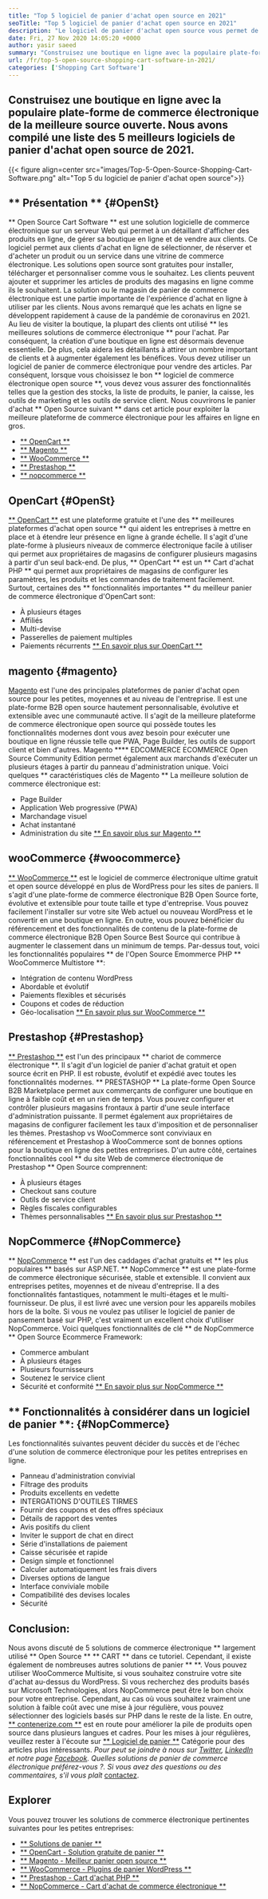 ```yaml
---
title: "Top 5 logiciel de panier d'achat open source en 2021" 
seoTitle: "Top 5 logiciel de panier d'achat open source en 2021" 
description: "Le logiciel de panier d'achat open source vous permet de configurer un site Web de commerce électronique en ligne à faible coût pour votre entreprise. Passons en revue les 5 meilleurs caddages de logiciels gratuits." 
date: Fri, 27 Nov 2020 14:05:20 +0000
author: yasir saeed
summary: "Construisez une boutique en ligne avec la populaire plate-forme de commerce électronique de la meilleure source ouverte. Nous avons compilé une liste des 5 meilleurs logiciels de panier d'achat open source de 2021." 
url: /fr/top-5-open-source-shopping-cart-software-in-2021/
categories: ['Shopping Cart Software']
---
```


## Construisez une boutique en ligne avec la populaire plate-forme de commerce électronique de la meilleure source ouverte. Nous avons compilé une liste des 5 meilleurs logiciels de panier d'achat open source de 2021.

{{< figure align=center src="images/Top-5-Open-Source-Shopping-Cart-Software.png" alt="Top 5 du logiciel de panier d'achat open source">}}


## ** Présentation ** {#OpenSt}
** Open Source Cart Software ** est une solution logicielle de commerce électronique sur un serveur Web qui permet à un détaillant d'afficher des produits en ligne, de gérer sa boutique en ligne et de vendre aux clients. Ce logiciel permet aux clients d'achat en ligne de sélectionner, de réserver et d'acheter un produit ou un service dans une vitrine de commerce électronique. Les solutions open source sont gratuites pour installer, télécharger et personnaliser comme vous le souhaitez. Les clients peuvent ajouter et supprimer les articles de produits des magasins en ligne comme ils le souhaitent. La solution ou le magasin de panier de commerce électronique est une partie importante de l'expérience d'achat en ligne à utiliser par les clients.
Nous avons remarqué que les achats en ligne se développent rapidement à cause de la pandémie de coronavirus en 2021. Au lieu de visiter la boutique, la plupart des clients ont utilisé ** les meilleures solutions de commerce électronique ** pour l'achat. Par conséquent, la création d'une boutique en ligne est désormais devenue essentielle. De plus, cela aidera les détaillants à attirer un nombre important de clients et à augmenter également les bénéfices. Vous devez utiliser un logiciel de panier de commerce électronique pour vendre des articles. Par conséquent, lorsque vous choisissez le bon ** logiciel de commerce électronique open source **, vous devez vous assurer des fonctionnalités telles que la gestion des stocks, la liste de produits, le panier, la caisse, les outils de marketing et les outils de service client.
Nous couvrirons le panier d'achat ** Open Source suivant ** dans cet article pour exploiter la meilleure plateforme de commerce électronique pour les affaires en ligne en gros.
  * [** OpenCart **][1]
  * [** Magento **][2]
  * [** WooCommerce **][3]
  * [** Prestashop **][4]
  * [** nopcommerce **][5]

## OpenCart {#OpenSt}
[** OpenCart **][6] est une plateforme gratuite et l'une des ** meilleures plateformes d'achat open source ** qui aident les entreprises à mettre en place et à étendre leur présence en ligne à grande échelle. Il s'agit d'une plate-forme à plusieurs niveaux de commerce électronique facile à utiliser qui permet aux propriétaires de magasins de configurer plusieurs magasins à partir d'un seul back-end. De plus, ** OpenCart ** est un ** Cart d'achat PHP ** qui permet aux propriétaires de magasins de configurer les paramètres, les produits et les commandes de traitement facilement.
Surtout, certaines des ** fonctionnalités importantes ** du meilleur panier de commerce électronique d'OpenCart sont:
  * À plusieurs étages
  * Affiliés
  * Multi-devise
  * Passerelles de paiement multiples
  * Paiements récurrents
[** En savoir plus sur OpenCart **][7]

## magento {#magento}
[Magento][8] est l'une des principales plateformes de panier d'achat open source pour les petites, moyennes et au niveau de l'entreprise. Il est une plate-forme B2B open source hautement personnalisable, évolutive et extensible avec une communauté active. Il s'agit de la meilleure plateforme de commerce électronique open source qui possède toutes les fonctionnalités modernes dont vous avez besoin pour exécuter une boutique en ligne réussie telle que PWA, Page Builder, les outils de support client et bien d'autres. Magento **** EDCOMMERCE ECOMMERCE Open Source Community Edition permet également aux marchands d'exécuter un plusieurs étages à partir du panneau d'administration unique.
Voici quelques ** caractéristiques clés de Magento ** La meilleure solution de commerce électronique est:
  * Page Builder
  * Application Web progressive (PWA)
  * Marchandage visuel
  * Achat instantané
  * Administration du site
[** En savoir plus sur Magento **][8]

## wooCommerce {#woocommerce}
[** WooCommerce **][9] est le logiciel de commerce électronique ultime gratuit et open source développé en plus de WordPress pour les sites de paniers. Il s'agit d'une plate-forme de commerce électronique B2B Open Source forte, évolutive et extensible pour toute taille et type d'entreprise. Vous pouvez facilement l'installer sur votre site Web actuel ou nouveau WordPress et le convertir en une boutique en ligne. En outre, vous pouvez bénéficier du référencement et des fonctionnalités de contenu de la plate-forme de commerce électronique B2B Open Source Best Source qui contribue à augmenter le classement dans un minimum de temps.
Par-dessus tout, voici les fonctionnalités populaires ** de l'Open Source Emommerce PHP ** WooCommerce Multistore **:
  * Intégration de contenu WordPress
  * Abordable et évolutif
  * Paiements flexibles et sécurisés
  * Coupons et codes de réduction
  * Géo-localisation
[** En savoir plus sur WooCommerce **][10]

## Prestashop {#Prestashop}
[** Prestashop **][11] est l'un des principaux ** chariot de commerce électronique **. Il s'agit d'un logiciel de panier d'achat gratuit et open source écrit en PHP. Il est robuste, évolutif et expédié avec toutes les fonctionnalités modernes. ** PRESTASHOP ** La plate-forme Open Source B2B Marketplace permet aux commerçants de configurer une boutique en ligne à faible coût et en un rien de temps. Vous pouvez configurer et contrôler plusieurs magasins frontaux à partir d'une seule interface d'administration puissante. Il permet également aux propriétaires de magasins de configurer facilement les taux d'imposition et de personnaliser les thèmes. Prestashop vs WooCommerce sont conviviaux en référencement et Prestashop à WooCommerce sont de bonnes options pour la boutique en ligne des petites entreprises.
D'un autre côté, certaines fonctionnalités cool ** du site Web de commerce électronique de Prestashop ** Open Source comprennent:
  * À plusieurs étages
  * Checkout sans couture
  * Outils de service client
  * Règles fiscales configurables
  * Thèmes personnalisables
[** En savoir plus sur Prestashop **][12]

## NopCommerce {#NopCommerce}
** [NopCommerce][13] ** est l'un des caddages d'achat gratuits et ** les plus populaires ** basés sur ASP.NET. ** NopCommerce ** est une plate-forme de commerce électronique sécurisée, stable et extensible. Il convient aux entreprises petites, moyennes et de niveau d'entreprise. Il a des fonctionnalités fantastiques, notamment le multi-étages et le multi-fournisseur. De plus, il est livré avec une version pour les appareils mobiles hors de la boîte. Si vous ne voulez pas utiliser le logiciel de panier de pansement basé sur PHP, c'est vraiment un excellent choix d'utiliser NopCommerce.
Voici quelques fonctionnalités de clé ** de NopCommerce ** Open Source Ecommerce Framework:
  * Commerce ambulant
  * À plusieurs étages
  * Plusieurs fournisseurs
  * Soutenez le service client
  * Sécurité et conformité
[** En savoir plus sur NopCommerce **][14]

## ** Fonctionnalités à considérer dans un logiciel de panier **: {#NopCommerce}
Les fonctionnalités suivantes peuvent décider du succès et de l'échec d'une solution de commerce électronique pour les petites entreprises en ligne.
  * Panneau d'administration convivial
  * Filtrage des produits
  * Produits excellents en vedette
  * INTERGATIONS D'OUTILES TIRMES
  * Fournir des coupons et des offres spéciaux
  * Détails de rapport des ventes
  * Avis positifs du client
  * Inviter le support de chat en direct
  * Série d'installations de paiement
  * Caisse sécurisée et rapide
  * Design simple et fonctionnel
  * Calculer automatiquement les frais divers
  * Diverses options de langue
  * Interface conviviale mobile
  * Compatibilité des devises locales
  * Sécurité

## Conclusion:
Nous avons discuté de 5 solutions de commerce électronique ** largement utilisé ** Open Source ** ** CART ** dans ce tutoriel. Cependant, il existe également de nombreuses autres solutions de panier ** **. Vous pouvez utiliser WooCommerce Multisite, si vous souhaitez construire votre site d'achat au-dessus du WordPress. Si vous recherchez des produits basés sur Microsoft Technologies, alors NopCommerce peut être le bon choix pour votre entreprise. Cependant, au cas où vous souhaitez vraiment une solution à faible coût avec une mise à jour régulière, vous pouvez sélectionner des logiciels basés sur PHP dans le reste de la liste.
En outre, [** contenerize.com **][15] est en route pour améliorer la pile de produits open source dans plusieurs langues et cadres. Pour les mises à jour régulières, veuillez rester à l'écoute sur [** Logiciel de panier **][16] Catégorie pour des articles plus intéressants. _Pour peut se joindre à nous sur [Twitter][17], [LinkedIn][18] et notre page [Facebook][19]. Quelles solutions de panier de commerce électronique préférez-vous ?. Si vous avez des questions ou des commentaires, s'il vous plaît_ [contactez][20].

## Explorer
Vous pouvez trouver les solutions de commerce électronique pertinentes suivantes pour les petites entreprises:
  * [** Solutions de panier **][21]
  * [** OpenCart - Solution gratuite de panier **][22]
  * [** Magento - Meilleur panier open source **][23]
  * [** WooCommerce - Plugins de panier WordPress **][24]
  * [** Prestashop - Cart d'achat PHP **][25]
  * [** NopCommerce - Cart d'achat de commerce électronique **][26]

  
[1]: #OpenCart
[2]: #Magento
[3]: #WooCommerce
[4]: #PrestaShop
[5]: #nopCommerce
[6]: https://products.containerize.com/ecommerce/opencart/
[7]: https://www.opencart.com/
[8]: https://magento.com/
[9]: https://products.containerize.com/ecommerce/woocommerce/
[10]: https://woocommerce.com/
[11]: https://products.containerize.com/ecommerce/prestashop/
[12]: https://www.prestashop.com/
[13]: https://products.containerize.com/ecommerce/nopcommerce/
[14]: https://www.nopcommerce.com/
[15]: https://www.containerize.com/
[16]: https://blog.containerize.com/category/shopping-cart-software
[17]: https://twitter.com/containerize_co
[18]: https://www.linkedin.com/company/containerize/
[19]: http://facebook.com/containerize
[20]: mailto:yasir.saeed@aspose.com
[21]: https://products.containerize.com/ecommerce
[22]: https://products.containerize.com/ecommerce/opencart
[23]: https://products.containerize.com/ecommerce/magento
[24]: https://products.containerize.com/ecommerce/woocommerce
[25]: https://products.containerize.com/ecommerce/prestashop
[26]: https://products.containerize.com/ecommerce/nopcommerce
